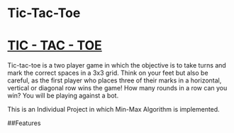 # Tic-Tac-Toe
<H1><u>TIC - TAC - TOE</u></H1>
Tic-tac-toe is a two player game in which the objective is to take turns and mark the correct spaces in a 3x3 grid. 
Think on your feet but also be careful, as the first player who places three of their marks in a horizontal, vertical or diagonal row wins the game! 
How many rounds in a row can you win? 
You will be playing against a bot.

This is an Individual Project in which Min-Max Algorithm is implemented.

##Features
